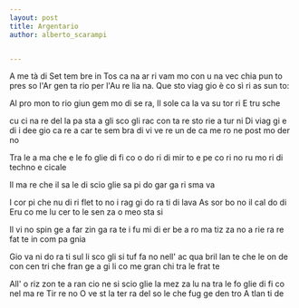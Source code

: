 ```yaml
---
layout: post
title: Argentario
author: alberto_scarampi


---
```


A me tà di Set tem bre in Tos ca na
ar ri vam mo con u na vec chia pun to
pres so l'Ar gen ta rio per l'Au re lia na.
Que sto viag gio è co sì ri as sun to:

Al pro mon to rio giun gem mo di se ra,
Il sole ca la va su tor ri E tru sche

cu ci na re del la pa sta a gli sco gli
rac con ta re sto rie a tur ni Di viag gi e di i dee
gio ca re a car te sem bra di vi ve re
un de ca me ro ne post mo der no


Tra le a ma che e le fo glie di fi co
o do ri di mir to e pe co ri no
ru mo ri di techno e cicale


Il ma re che il sa le di scio glie
sa pi do gar ga ri sma va


I cor pi che nu di ri flet to no
i rag gi do ra ti di lava
As sor bo no il cal do di Eru
co me lu cer to le sen za o meo sta si

Il vi no spin ge a far zin ga ra te
i fu mi di er be a ro ma tiz za no
a rie ra re fat te in com pa gnia


Gio va ni do ra ti sul li sco gli
si tuf fa no nell' ac qua bril lan te
che le on de con cen tri che fran ge
a gi li co me gran chi tra le frat te


All' o riz zon te a ran cio ne
si scio glie la mez za lu na tra
le fo glie di fi co nel ma re Tir re no
O ve st la ter ra del so le
che fug ge den tro A tlan ti de
